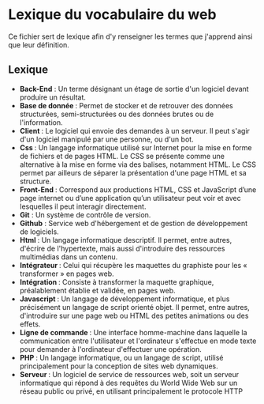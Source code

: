 # Lexique du vocabulaire du web

Ce fichier sert de lexique afin d'y renseigner les termes que j'apprend ainsi que leur définition.

## Lexique 

<ul>

 <li> <strong> Back-End</strong> : Un terme désignant un étage de sortie d'un logiciel devant produire un résultat.</li>

 <li> <strong> Base de donnée </strong> : Permet de stocker et de retrouver des données structurées, semi-structurées ou des données brutes ou de l'information. </li> 

 <li> <strong> Client </strong> : Le logiciel qui envoie des demandes à un serveur. Il peut s'agir d'un logiciel manipulé par une personne, ou d'un bot.</li> 

 <li> <strong> Css </strong> : Un langage informatique utilisé sur Internet pour la mise en forme de fichiers et de pages HTML. Le CSS se présente comme une alternative à la mise en forme via des balises, notamment HTML. Le CSS permet par ailleurs de séparer la présentation d'une page HTML et sa structure.</li>

 <li> <strong> Front-End </strong> : Correspond aux productions HTML, CSS et JavaScript d’une page internet ou d’une application qu’un utilisateur peut voir et avec lesquelles il peut interagir directement. </li>

 <li> <strong>Git</strong> : Un système de contrôle de version.</li>

 <li> <strong> Github</strong> : Service web d'hébergement et de gestion de développement de logiciels. </li>

 <li> <strong> Html </strong> : Un langage informatique descriptif. Il permet, entre autres, d'écrire de l'hypertexte, mais aussi d'introduire des ressources multimédias dans un contenu.</li>

 <li> <strong> Intégrateur </strong> : Celui qui récupère les maquettes du graphiste pour les « transformer » en pages web.</li> 

 <li> <strong>Intégration </strong>:  Consiste à transformer la maquette graphique, préalablement établie et validée, en pages web.</li>

 <li> <strong> Javascript </strong> : Un langage de développement informatique, et plus précisément un langage de script orienté objet. Il permet, entre autres, d'introduire sur une page web ou HTML des petites animations ou des effets.</li>

 <li> <strong> Ligne de commande </strong> : Une interface homme-machine dans laquelle la communication entre l'utilisateur et l'ordinateur s'effectue en mode texte pour demander à l'ordinateur d'effectuer une opération.</li>

 <li> <strong> PHP </strong> : Un langage informatique, ou un langage de script, utilisé principalement pour la conception de sites web dynamiques.</li>

 <li> <strong> Serveur </strong> : Un logiciel de service de ressources web, soit un serveur informatique qui répond à des requêtes du World Wide Web sur un réseau public ou privé, en utilisant principalement le protocole HTTP </li>


</ul>

